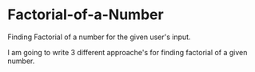 # Factorial-of-a-Number
Finding Factorial of a number for the given user's input.

I am going to write 3 different approache's for finding factorial of a given number.

